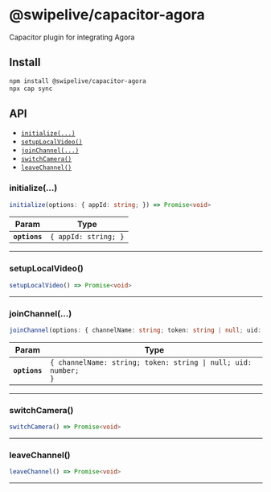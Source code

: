 # @swipelive/capacitor-agora

Capacitor plugin for integrating Agora

## Install

```bash
npm install @swipelive/capacitor-agora
npx cap sync
```

## API

<docgen-index>

* [`initialize(...)`](#initialize)
* [`setupLocalVideo()`](#setuplocalvideo)
* [`joinChannel(...)`](#joinchannel)
* [`switchCamera()`](#switchcamera)
* [`leaveChannel()`](#leavechannel)

</docgen-index>

<docgen-api>
<!--Update the source file JSDoc comments and rerun docgen to update the docs below-->

### initialize(...)

```typescript
initialize(options: { appId: string; }) => Promise<void>
```

| Param         | Type                            |
| ------------- | ------------------------------- |
| **`options`** | <code>{ appId: string; }</code> |

--------------------


### setupLocalVideo()

```typescript
setupLocalVideo() => Promise<void>
```

--------------------


### joinChannel(...)

```typescript
joinChannel(options: { channelName: string; token: string | null; uid: number; }) => Promise<void>
```

| Param         | Type                                                                      |
| ------------- | ------------------------------------------------------------------------- |
| **`options`** | <code>{ channelName: string; token: string \| null; uid: number; }</code> |

--------------------


### switchCamera()

```typescript
switchCamera() => Promise<void>
```

--------------------


### leaveChannel()

```typescript
leaveChannel() => Promise<void>
```

--------------------

</docgen-api>
